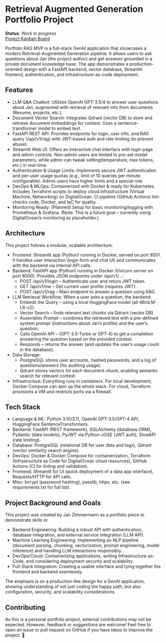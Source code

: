 # Retrieval Augmented Generation Portfolio Project
**Status**: *Work in progress* \
[Project Kanban Board](https://github.com/users/jan94z/projects/4)

Portfolio RAG MVP is a full-stack GenAI application that showcases a modern Retrieval-Augmented Generation pipeline. It allows users to ask questions about Jan (the project author) and get answers grounded in a private document knowledge base. The app demonstrates a production-oriented design with a FastAPI backend, vector database, Streamlit frontend, authentication, and infrastructure-as-code deployment.

## Features
* LLM Q&A Chatbot: Utilizes OpenAI GPT-3.5/4 to answer user questions about Jan, augmented with retrieval of relevant info from documents (Resume, projects, etc.).
* Document Vector Search: Integrates Qdrant (vector DB) to store and retrieve document embeddings for context. Uses a sentence-transformer model to embed text.
* FastAPI REST API: Provides endpoints for login, user info, and RAG query (/api/v1/rag) with JWT-based auth and rate limiting (to prevent abuse).
* Streamlit Web UI: Offers an interactive chat interface with login page and admin controls. Non-admin users are limited to pre-set model parameters, while admin can tweak setting(temperature, max tokens, etc.) in real-time.
* Authentication & Usage Limits: Implements secure JWT authentication and per-user usage quotas (e.g., limit of 10 queries per minute, configurable). Admin users have higher limits and a special role.
* DevOps & MLOps: Containerized with Docker & ready for Kubernetes. Includes Terraform scripts to deploy cloud infrastructure (Virtual Machine, Networking) on DigitalOcean. CI pipeline (GitHub Actions) lint-checks code, Docker, and IaC for quality.
* Monitoring Ready: (Planned) Setup for basic monitoring/logging with Prometheus & Grafana. (Note: This is a future goal – currently using DigitalOcean’s monitoring as placeholder.)

## Architecture
This project follows a modular, scalable architecture:
* Frontend: Streamlit app (Python) running in Docker, served on port 8501. It handles user interaction (login form and chat UI) and communicates with the backend via internal API calls.
* Backend: FastAPI app (Python) running in Docker (Uvicorn server on port 8000). Provides JSON endpoints under /api/v1/…:
  * POST /api/v1/login – Authenticate user and return JWT token.
  * GET /api/v1/me – Get current user profile (requires JWT).
  * POST /api/v1/rag – Main endpoint to answer a question using RAG.
* LLM Retrieval Workflow: When a user asks a question, the backend:
  * Embeds the Query – using a local HuggingFace model (all-MiniLM-L6-v2).
  * Vector Search – finds relevant text chunks via Qdrant (vector DB).
  * Assembles Prompt – combines the retrieved text with a pre-defined system prompt (instructions about Jan’s profile) and the user’s question.
  * Calls OpenAI API – (GPT-3.5-Turbo or GPT-4) to get a completion answering the question based on the provided context.
  * Responds – returns the answer (and updates the user’s usage count in the database).
* Data Storage:
  * PostgreSQL stores user accounts, hashed passwords, and a log of questions/answers (for auditing usage).
  * Qdrant stores vectors for each document chunk, enabling semantic search for relevant context.
* Infrastructure: Everything runs in containers. For local development, Docker Compose can spin up the whole stack. For cloud, Terraform provisions a VM and restricts ports via a firewall.

## Tech Stack
* Language & ML: Python 3.10/3.11, OpenAI GPT-3.5/GPT-4 API, HuggingFace SentenceTransformers.
* Backend: FastAPI (REST framework), SQLAlchemy (database ORM), Pydantic (data models), PyJWT via Python-JOSE (JWT auth), SlowAPI (rate limiting).
* Database: PostgreSQL (relational DB for user data and logs), Qdrant (vector similarity search engine).
* DevOps: Docker & Docker Compose for containerization, Terraform (Infrastructure as Code for DigitalOcean cloud resources), GitHub Actions (CI for linting and validation).
* Frontend: Streamlit for UI (quick deployment of a data app interface), Requests/HTTP for API calls.
* Misc: bcrypt (password hashing), passlib, httpx, etc. (see requirements.txt for full list).

## Project Background and Goals
This project was created by Jan Zimmermann as a portfolio piece to demonstrate skills in:
* Backend Engineering: Building a robust API with authentication, database integration, and external service integration (LLM API).
* Machine Learning Engineering: Implementing an NLP pipeline (document parsing, chunking, vectorization, prompt engineering, model inference) and handling LLM interactions responsibly.
* DevOps/Cloud: Containerizing applications, writing Infrastructure-as-Code, and considering deployment security and scalability.
* Full-Stack Integration: Creating a usable interface and tying together the frontend and backend seamlessly.

The emphasis is on a production-like design for a GenAI application, showing understanding of not just coding the happy path, but also configuration, security, and scalability considerations.

## Contributing
As this is a personal portfolio project, external contributions may not be expected. However, feedback or suggestions are welcome! Feel free to open an issue or pull request on GitHub if you have ideas to improve the project. 🤝
